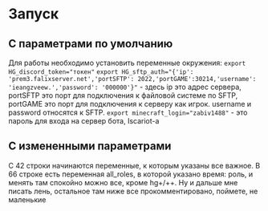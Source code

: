 # Запуск
## С параметрами по умолчанию
Для работы необходимо установить переменные окружения:
`export HG_discord_token="токен"`
`export HG_sftp_auth="{'ip': 'prem3.falixserver.net','portSFTP': 2022,'portGAME':30214,'username': 'ieangzveew.','password': '000000'}"` - здесь ip это адрес сервера, portSFTP это порт для подключения к файловой системе по SFTP, portGAME это порт для подключения к серверу как игрок. username и password относятся к SFTP.
`export minecraft_login="zabiv1488"` - это пароль для входа на сервер бота, Iscariot-а
## С измененными параметрами
С 42 строки начинаются переменные, к которым указаны все важное. 
В 66 строке есть переменная all_roles, в которой указано время: роль, и менять там спокойно можно все, кроме hg+/++.
Ну и дальше мне писать лень, остальное там ниже все прокомментировано, поймете, не маленькие